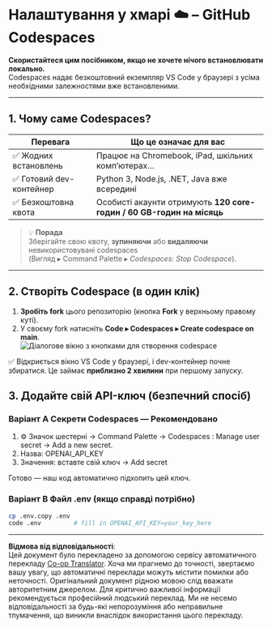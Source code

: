 <!--
CO_OP_TRANSLATOR_METADATA:
{
  "original_hash": "be9cef0460b3696ed5d8f6f8d2f64d45",
  "translation_date": "2025-08-26T20:04:52+00:00",
  "source_file": "00-course-setup/01-setup-cloud.md",
  "language_code": "uk"
}
-->
# Налаштування у хмарі ☁️ – GitHub Codespaces

**Скористайтеся цим посібником, якщо не хочете нічого встановлювати локально.**  
Codespaces надає безкоштовний екземпляр VS Code у браузері з усіма необхідними залежностями вже встановленими.

---

## 1.  Чому саме Codespaces?

| Перевага | Що це означає для вас |
|----------|-----------------------|
| ✅ Жодних встановлень | Працює на Chromebook, iPad, шкільних комп’ютерах… |
| ✅ Готовий dev-контейнер | Python 3, Node.js, .NET, Java вже всередині |
| ✅ Безкоштовна квота | Особисті акаунти отримують **120 core-годин / 60 GB-годин на місяць** |

> 💡 **Порада**  
> Зберігайте свою квоту, **зупиняючи** або **видаляючи** невикористовувані codespaces  
> (Вигляд ▸ Command Palette ▸ *Codespaces: Stop Codespace*).

---

## 2.  Створіть Codespace (в один клік)

1. **Зробіть fork** цього репозиторію (кнопка **Fork** у верхньому правому куті).  
2. У своєму fork натисніть **Code ▸ Codespaces ▸ Create codespace on main**.  
   ![Діалогове вікно з кнопками для створення codespace](../../../00-course-setup/images/who-will-pay.webp)

✅ Відкриється вікно VS Code у браузері, і dev-контейнер почне збиратися.
Це займає **приблизно 2 хвилини** при першому запуску.

## 3. Додайте свій API-ключ (безпечний спосіб)

### Варіант A Секрети Codespaces — Рекомендовано

1. ⚙️ Значок шестерні -> Command Palette -> Codespaces : Manage user secret -> Add a new secret.
2. Назва: OPENAI_API_KEY
3. Значення: вставте свій ключ → Add secret

Готово — наш код автоматично підхопить цей ключ.

### Варіант B Файл .env (якщо справді потрібно)

```bash
cp .env.copy .env
code .env         # fill in OPENAI_API_KEY=your_key_here
```

---

**Відмова від відповідальності**:  
Цей документ було перекладено за допомогою сервісу автоматичного перекладу [Co-op Translator](https://github.com/Azure/co-op-translator). Хоча ми прагнемо до точності, звертаємо вашу увагу, що автоматичні переклади можуть містити помилки або неточності. Оригінальний документ рідною мовою слід вважати авторитетним джерелом. Для критично важливої інформації рекомендується професійний людський переклад. Ми не несемо відповідальності за будь-які непорозуміння або неправильне тлумачення, що виникли внаслідок використання цього перекладу.